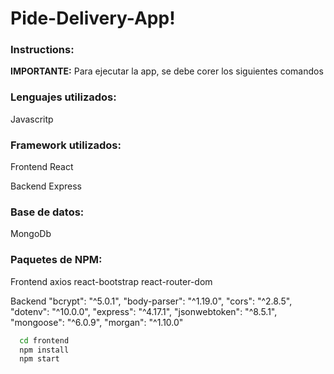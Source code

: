 # Pide-Delivery-App!

<div>
<!--     <img  height = "600" src='https://user-images.githubusercontent.com/71783387/135901086-b00db2ec-8bae-4674-af55-a6ba811e519f.png'>
    </img> -->
</div>
            
### Instructions: 
**IMPORTANTE:** Para ejecutar la app, se debe corer los siguientes comandos

### Lenguajes utilizados: 
Javascritp

### Framework utilizados: 
Frontend 
React

Backend
Express

### Base de datos: 
MongoDb

### Paquetes de NPM: 
Frontend
axios
react-bootstrap
react-router-dom

Backend
 "bcrypt": "^5.0.1",
    "body-parser": "^1.19.0",
    "cors": "^2.8.5",
    "dotenv": "^10.0.0",
    "express": "^4.17.1",
    "jsonwebtoken": "^8.5.1",
    "mongoose": "^6.0.9",
    "morgan": "^1.10.0"

```bash
  cd frontend
  npm install
  npm start
```
